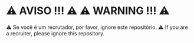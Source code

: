 # ⚠️ AVISO !!! ⚠️ ⚠️ WARNING !!! ⚠️

⚠️ Se você é um recrutador, por favor, ignore este repositório.
⚠️ If you are a recruiter, please ignore this repository.
